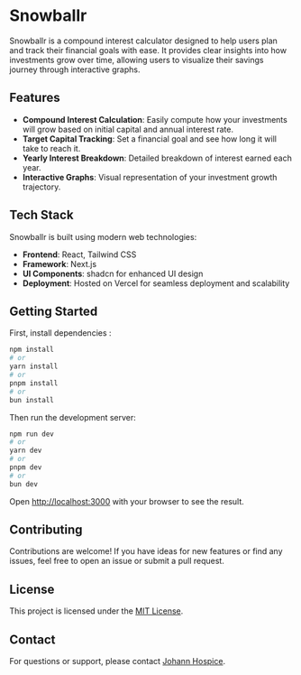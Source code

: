 # Snowballr

Snowballr is a compound interest calculator designed to help users plan and track their financial goals with ease. It provides clear insights into how investments grow over time, allowing users to visualize their savings journey through interactive graphs.

## Features

- **Compound Interest Calculation**: Easily compute how your investments will grow based on initial capital and annual interest rate.
- **Target Capital Tracking**: Set a financial goal and see how long it will take to reach it.
- **Yearly Interest Breakdown**: Detailed breakdown of interest earned each year.
- **Interactive Graphs**: Visual representation of your investment growth trajectory.

## Tech Stack

Snowballr is built using modern web technologies:

- **Frontend**: React, Tailwind CSS
- **Framework**: Next.js
- **UI Components**: shadcn for enhanced UI design
- **Deployment**: Hosted on Vercel for seamless deployment and scalability

## Getting Started

First, install dependencies : 

```bash
npm install
# or
yarn install
# or
pnpm install
# or
bun install
```

Then run the development server:

```bash
npm run dev
# or
yarn dev
# or
pnpm dev
# or
bun dev
```

Open [http://localhost:3000](http://localhost:3000) with your browser to see the result.


## Contributing

Contributions are welcome! If you have ideas for new features or find any issues, feel free to open an issue or submit a pull request.

## License

This project is licensed under the [MIT License](LICENSE).

## Contact

For questions or support, please contact [Johann Hospice](mailto:johannhospice.dev@email.com).
